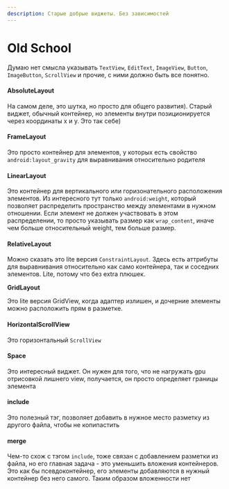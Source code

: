```yaml
---
description: Старые добрые виджеты. Без зависимостей
---
```


# Old School

Думаю нет смысла указывать `TextView`, `EditText`, `ImageView`, `Button`, `ImageButton`, `ScrollView` и прочие, с ними должно быть все понятно.  

#### AbsoluteLayout

На самом деле, это шутка, но просто для общего развития\). Старый виджет, обычный контейнер, но элементы внутри позиционируется через координаты x и y. Это так себе\)

#### FrameLayout

Это просто контейнер для элементов, у которых есть свойство `android:layout_gravity` для выравнивания относительно родителя

#### LinearLayout

Это контейнер для вертикального или горизонательного расположения элементов. Из интересного тут только `android:weight`, который позволяет распределить пространство между элементами в нужном отношении. Если элемент не должен участвовать в этом распределении, то просто указывать размер как `wrap_content`, иначе чем больше относительный weight, тем больше размер.

#### RelativeLayout

Можно сказать это lite версия `ConstraintLayout`. Здесь есть аттрибуты для выравнивания относительно как само контейнера, так и соседних элементов. Lite, потому что без extra плюшек.

**GridLayout**

Это lite версия GridView, когда адаптер излишен, и дочерние элементы можно расположить прям в разметке.

#### HorizontalScrollView

Это горизонтальный `ScrollView`

#### Space

Это интересный виджет. Он нужен для того, что не нагружать gpu отрисовкой лишнего view, получается, он просто определяет границы элемента

#### include

Это полезный тэг, позволяет добавить в нужное место разметку из другого файла, чтобы не копипастить

#### merge

Чем-то схож с тэгом `include`, тоже связан с добавлением разметки из файла, но его главная задача - это уменьшить вложения контейнеров. Это как бы псевдоконтейнер, его элементы добавляются в нужный контейнер без него самого. Таким образом вложенности нет

